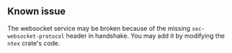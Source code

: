 ## Known issue
The websocket service may be broken because of the missing `sec-websocket-protocol` header in handshake. You may add it by modifying the `ntex` crate's code.
